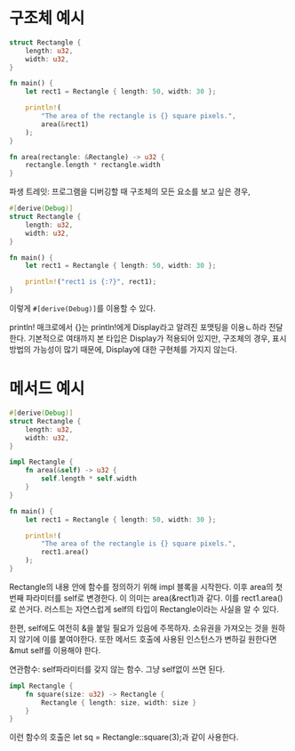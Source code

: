 # 구조체 예시

```rs
struct Rectangle {
    length: u32,
    width: u32,
}

fn main() {
    let rect1 = Rectangle { length: 50, width: 30 };

    println!(
        "The area of the rectangle is {} square pixels.",
        area(&rect1)
    );
}

fn area(rectangle: &Rectangle) -> u32 {
    rectangle.length * rectangle.width
}
```

파생 트레잇: 프로그램을 디버깅할 때 구조체의 모든 요소를 보고 싶은 경우,
```rs
#[derive(Debug)]
struct Rectangle {
    length: u32,
    width: u32,
}

fn main() {
    let rect1 = Rectangle { length: 50, width: 30 };

    println!("rect1 is {:?}", rect1);
}
```

이렇게 `#[derive(Debug)]`를 이용할 수 있다. 

println! 매크로에서 {}는 println!에게 Display라고 알려진 포맷팅을 이용ㄴ하라 전달한다. 기본적으로 여태까지 본 타입은 Display가 적용되어 있지만, 구조체의 경우, 표시 방법의 가능성이 많기 때문에, Display에 대한 구현체를 가지지 않는다. 

# 메서드 예시

```rs
#[derive(Debug)]
struct Rectangle {
    length: u32,
    width: u32,
}

impl Rectangle {
    fn area(&self) -> u32 {
        self.length * self.width
    }
}

fn main() {
    let rect1 = Rectangle { length: 50, width: 30 };

    println!(
        "The area of the rectangle is {} square pixels.",
        rect1.area()
    );
}
```

Rectangle의 내용 안에 함수를 정의하기 위해 impl 블록을 시작한다. 이후 area의 첫 번째 파라미터를 self로 변경한다. 이 의미는 area(&rect1)과 같다. 이를 rect1.area()로 쓴거다. 러스트는 자연스럽게 self의 타입이 Rectangle이라는 사실을 알 수 있다.

한편, self에도 여전히 &을 붙일 필요가 있음에 주목하자. 소유권을 가져오는 것을 원하지 않기에 이를 붙여야한다. 또한 메서드 호출에 사용된 인스턴스가 변하길 원한다면 &mut self를 이용해야 한다. 

연관함수: self파라미터를 갖지 않는 함수. 그냥 self없이 쓰면 된다. 
```rs
impl Rectangle {
    fn square(size: u32) -> Rectangle {
        Rectangle { length: size, width: size }
    }
}
```

이런 함수의 호출은 let sq = Rectangle::square(3);과 같이 사용한다. 